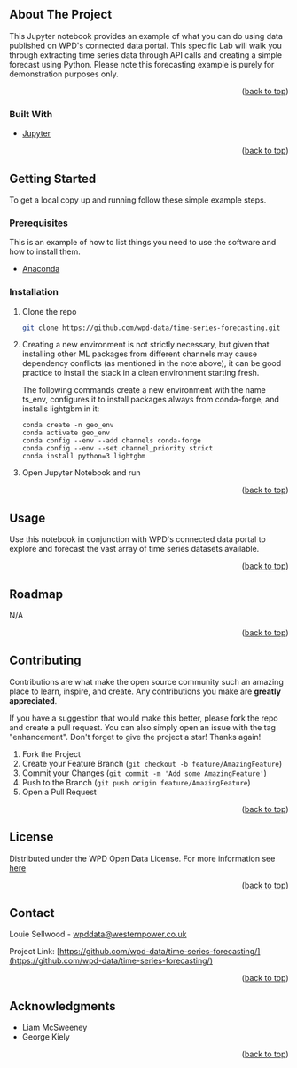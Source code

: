 <!-- ABOUT THE PROJECT -->
## About The Project

This Jupyter notebook provides an example of what you can do using data published on WPD's connected data portal. This specific Lab will walk you through extracting time series data through API calls and creating a simple forecast using Python. Please note this forecasting example is purely for demonstration purposes only.

<p align="right">(<a href="#top">back to top</a>)</p>



### Built With

* [Jupyter](https://jupyter.org/)

<p align="right">(<a href="#top">back to top</a>)</p>


<!-- GETTING STARTED -->
## Getting Started
To get a local copy up and running follow these simple example steps.

### Prerequisites

This is an example of how to list things you need to use the software and how to install them.
* [Anaconda](https://www.anaconda.com/products/individual)


### Installation

1. Clone the repo
   ```sh
   git clone https://github.com/wpd-data/time-series-forecasting.git
   ```
2. Creating a new environment is not strictly necessary, but given that installing other ML packages from different channels may cause dependency conflicts (as mentioned in the note above), it can be good practice to install the stack in a clean environment starting fresh.

    The following commands create a new environment with the name ts_env, configures it to install packages always from conda-forge, and installs lightgbm in it:
   ```
   conda create -n geo_env
   conda activate geo_env
   conda config --env --add channels conda-forge
   conda config --env --set channel_priority strict
   conda install python=3 lightgbm
   ```
3. Open Jupyter Notebook and run

<p align="right">(<a href="#top">back to top</a>)</p>



<!-- USAGE EXAMPLES -->
## Usage

Use this notebook in conjunction with WPD's connected data portal to explore and forecast the vast array of time series datasets available.

<p align="right">(<a href="#top">back to top</a>)</p>



<!-- ROADMAP -->
## Roadmap

N/A

<p align="right">(<a href="#top">back to top</a>)</p>



<!-- CONTRIBUTING -->
## Contributing

Contributions are what make the open source community such an amazing place to learn, inspire, and create. Any contributions you make are **greatly appreciated**.

If you have a suggestion that would make this better, please fork the repo and create a pull request. You can also simply open an issue with the tag "enhancement".
Don't forget to give the project a star! Thanks again!

1. Fork the Project
2. Create your Feature Branch (`git checkout -b feature/AmazingFeature`)
3. Commit your Changes (`git commit -m 'Add some AmazingFeature'`)
4. Push to the Branch (`git push origin feature/AmazingFeature`)
5. Open a Pull Request

<p align="right">(<a href="#top">back to top</a>)</p>



<!-- LICENSE -->
## License

Distributed under the WPD Open Data License. For more information see [here](https://www.westernpower.co.uk/open-data-licence)

<p align="right">(<a href="#top">back to top</a>)</p>



<!-- CONTACT -->
## Contact

Louie Sellwood - wpddata@westernpower.co.uk

Project Link: [https://github.com/wpd-data/time-series-forecasting/](https://github.com/wpd-data/time-series-forecasting/)

<p align="right">(<a href="#top">back to top</a>)</p>



<!-- ACKNOWLEDGMENTS -->
## Acknowledgments

* Liam McSweeney
* George Kiely


<p align="right">(<a href="#top">back to top</a>)</p>
